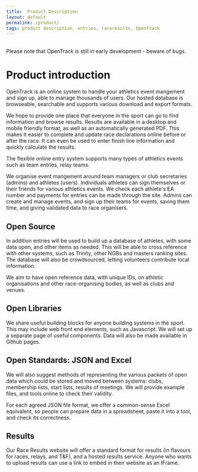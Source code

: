 ```yaml
---
title:  Product Description 
layout: default
permalink: /product/
tags: product description, entries, raceresults, OpenTrack  
---
```

<br>
Please note that OpenTrack is still in early development - beware of bugs. 

# Product introduction

OpenTrack is an online system to handle your athletics event mangement and sign up, able to manage thousands of users. Our hosted database is browseable, searchable and supports various download and export formats.

We hope to provide one place that everyone in the sport can go to find information and browse results. Results are available in a desktop and mobile friendly format, as well as an automatically generated PDF. This makes it easier to complete and update race declarations online before or after the race. It can even be used to enter finish line information and quickly calculate the results. 

The flexible online entry system supports many types of athletics events such as team entries, relay teams. 

We organise event mangement around team managers or club secretaries (admins) and athletes (users). Individuals athletes can sign themselves or their friends for various athletics events. We check each athlete's EA number and payments for entries can be made through the site. Admins can create and manage events, and sign up their teams for events, saving them time, and giving validated data to race organisers.

## Open Source

In addition entries will be used to build up a database of athletes, with some data open, and other items as needed. This will be able to cross reference with other systems, such as Trinity, other NGBs and masters ranking sites. The database will also be crowdsourced, letting volunteers contribute local information.

We aim to have open reference data, with unique IDs, on athletic organisations and other race-organising bodies, as well as clubs and venues. 

## Open Libraries
We share useful building blocks for anyone building systems in the sport. This may include web front end elements, such as Javascript. We will set up a separate page of useful components. Data will also be made available in Github pages.

## Open Standards:  JSON and Excel
We will also suggest methods of representing the various packets of open data which could be stored and moved between systems:  clubs, membership lists, start lists, results of meetings. We will provide example files, and tools online to check their validity.

For each agreed JSON file format, we offer a common-sense Excel equivalent, so people can prepare data in a spreadsheet, paste it into a tool, and check its correctness.
 
## Results 
Our Race Results website will offer a standard format for results (in flavours for races, relays, and T&F), and a hosted results service. Anyone who wants to upload results can use a link to embed in their website as an IFrame. 
